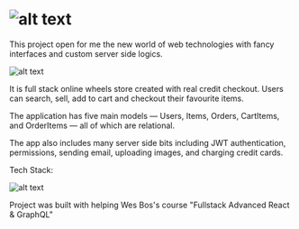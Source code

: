 # ![alt text](https://i.imgur.com/d4Ezufz.png)

This project open for me the new world of web technologies with fancy interfaces and custom server side logics.

![alt text](https://i.imgur.com/1Hs5zvs.png)

It is full stack online wheels store created with real credit checkout. Users can search, sell, add to cart and checkout their favourite items.

The application has five main models — Users, Items, Orders, CartItems, and OrderItems — all of which are relational.

The app also includes many server side bits including JWT authentication, permissions, sending email, uploading images, and charging credit cards.

Tech Stack:

![alt text](https://i.imgur.com/k8apybI.png)

Project was built with helping Wes Bos's course "Fullstack Advanced React & GraphQL"
